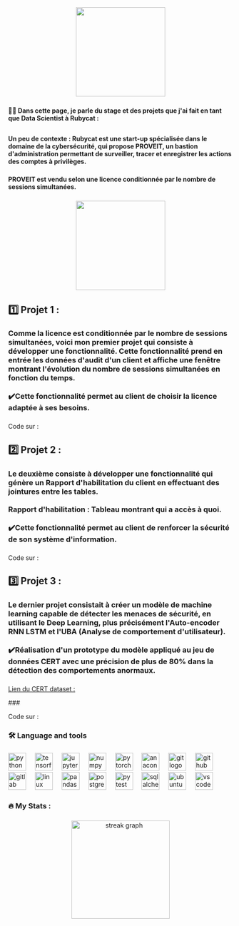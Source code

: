 <div align="center">
  <img height="200" src="https://www.adnbooster.fr/wp-content/uploads/2022/03/Rubycat_logo-1024x1024.png"  />
</div>

###

<h4 align="left">👩‍💻  Dans cette page, je parle du stage et des projets que j'ai fait en tant que Data Scientist à Rubycat  :</h4>

###

<h2 align="left"></h2>

###

<h4 align="left">Un peu de contexte : Rubycat est une start-up spécialisée dans le domaine de la cybersécurité, qui propose PROVEIT, un bastion d'administration permettant de surveiller, tracer et enregistrer les actions des comptes à privilèges.</h4>

###

<h4 align="left">PROVEIT est vendu selon une licence conditionnée par le nombre de sessions simultanées.</h4>

###

<div align="center">
  <img height="200" src="https://encrypted-tbn0.gstatic.com/images?q=tbn:ANd9GcSlbd94KiQP121X8RDp4B798bR1GdxNzPzCav1UvrYbOIn5JM7MZpbgLhBmrxK8lSKHl2s&usqp=CAU"  />
</div>

###

<h2 align="left">1️⃣ Projet 1 :</h2>

###

<h3 align="left">Comme la licence est conditionnée par le nombre de sessions simultanées, voici mon premier projet qui consiste à développer une fonctionnalité. Cette fonctionnalité prend en entrée les données d'audit d'un client et affiche une fenêtre montrant l'évolution du nombre de sessions simultanées en fonction du temps. <br><br>✔️Cette fonctionnalité permet au client de choisir la licence adaptée à ses besoins.</h3>

###

<p align="left">Code sur :</p>

###

<h2 align="left">2️⃣  Projet 2 :</h2>

###

<h3 align="left">Le deuxième consiste à développer une fonctionnalité qui génère un Rapport d'habilitation du client en effectuant des jointures entre les tables.<br><br>Rapport d'habilitation : Tableau montrant qui a accès à quoi.<br><br>✔️Cette fonctionnalité permet au client de renforcer la sécurité de son système d'information.</h3>

###

<p align="left">Code sur :</p>

###

<h2 align="left">3️⃣ Projet 3 :</h2>

###

<h3 align="left">Le dernier projet consistait à créer un modèle de machine learning capable de détecter les menaces de sécurité, en utilisant le Deep Learning, plus précisément l'Auto-encoder RNN LSTM et l'UBA (Analyse de comportement d'utilisateur).<br><br>✔️Réalisation d'un prototype du modèle appliqué au jeu de données CERT avec une précision de plus de 80% dans la détection des comportements anormaux.</h3>

###

<p align="left"></p>
<p align="left">
    <a href="https://insights.sei.cmu.edu/library/insider-threat-test-dataset/" target="_blank">Lien du CERT dataset :</a>
</p>
###

<p align="left">Code sur :</p>

###

<h3 align="left">🛠 Language and tools</h3>

###

<div align="left">
  <img src="https://cdn.jsdelivr.net/gh/devicons/devicon/icons/python/python-original.svg" height="40" alt="python logo"  />
  <img width="12" />
  <img src="https://cdn.jsdelivr.net/gh/devicons/devicon/icons/tensorflow/tensorflow-original.svg" height="40" alt="tensorflow logo"  />
  <img width="12" />
  <img src="https://cdn.jsdelivr.net/gh/devicons/devicon/icons/jupyter/jupyter-original.svg" height="40" alt="jupyter logo"  />
  <img width="12" />
  <img src="https://cdn.jsdelivr.net/gh/devicons/devicon/icons/numpy/numpy-original.svg" height="40" alt="numpy logo"  />
  <img width="12" />
  <img src="https://cdn.jsdelivr.net/gh/devicons/devicon/icons/pytorch/pytorch-original.svg" height="40" alt="pytorch logo"  />
  <img width="12" />
  <img src="https://cdn.jsdelivr.net/gh/devicons/devicon/icons/anaconda/anaconda-original.svg" height="40" alt="anaconda logo"  />
  <img width="12" />
  <img src="https://cdn.jsdelivr.net/gh/devicons/devicon/icons/git/git-original.svg" height="40" alt="git logo"  />
  <img width="12" />
  <img src="https://cdn.jsdelivr.net/gh/devicons/devicon/icons/github/github-original.svg" height="40" alt="github logo"  />
  <img width="12" />
  <img src="https://cdn.jsdelivr.net/gh/devicons/devicon/icons/gitlab/gitlab-original.svg" height="40" alt="gitlab logo"  />
  <img width="12" />
  <img src="https://cdn.jsdelivr.net/gh/devicons/devicon/icons/linux/linux-original.svg" height="40" alt="linux logo"  />
  <img width="12" />
  <img src="https://cdn.jsdelivr.net/gh/devicons/devicon/icons/pandas/pandas-original.svg" height="40" alt="pandas logo"  />
  <img width="12" />
  <img src="https://cdn.jsdelivr.net/gh/devicons/devicon/icons/postgresql/postgresql-original.svg" height="40" alt="postgresql logo"  />
  <img width="12" />
  <img src="https://cdn.jsdelivr.net/gh/devicons/devicon/icons/pytest/pytest-original.svg" height="40" alt="pytest logo"  />
  <img width="12" />
  <img src="https://cdn.jsdelivr.net/gh/devicons/devicon/icons/sqlalchemy/sqlalchemy-original.svg" height="40" alt="sqlalchemy logo"  />
  <img width="12" />
  <img src="https://cdn.jsdelivr.net/gh/devicons/devicon/icons/ubuntu/ubuntu-plain.svg" height="40" alt="ubuntu logo"  />
  <img width="12" />
  <img src="https://cdn.jsdelivr.net/gh/devicons/devicon/icons/vscode/vscode-original.svg" height="40" alt="vscode logo"  />
</div>

###

<h3 align="left">🔥   My Stats :</h3>

###

<div align="center">
  <img src="https://streak-stats.demolab.com?user=elmm50&locale=en&mode=daily&theme=dark&hide_border=false&border_radius=5&order=3" height="220" alt="streak graph"  />
</div>

###
